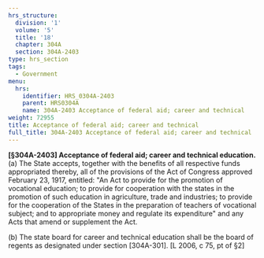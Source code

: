 ```yaml
---
hrs_structure:
  division: '1'
  volume: '5'
  title: '18'
  chapter: 304A
  section: 304A-2403
type: hrs_section
tags:
  - Government
menu:
  hrs:
    identifier: HRS_0304A-2403
    parent: HRS0304A
    name: 304A-2403 Acceptance of federal aid; career and technical
weight: 72955
title: Acceptance of federal aid; career and technical
full_title: 304A-2403 Acceptance of federal aid; career and technical
---
```

**[§304A-2403] Acceptance of federal aid; career and technical education.** (a) The State accepts, together with the benefits of all respective funds appropriated thereby, all of the provisions of the Act of Congress approved February 23, 1917, entitled: "An Act to provide for the promotion of vocational education; to provide for cooperation with the states in the promotion of such education in agriculture, trade and industries; to provide for the cooperation of the States in the preparation of teachers of vocational subject; and to appropriate money and regulate its expenditure" and any Acts that amend or supplement the Act.

(b) The state board for career and technical education shall be the board of regents as designated under section [304A-301]. [L 2006, c 75, pt of §2]